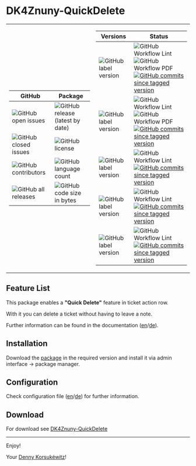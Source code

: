 # DK4Znuny-QuickDelete

<table>
<tr><td>

| GitHub | Package |
| ------ | ------ |
| ![GitHub open issues](https://img.shields.io/github/issues/dennykorsukewitz/DK4Znuny-QuickDelete) | ![GitHub release (latest by date)](https://img.shields.io/github/v/release/dennykorsukewitz/DK4Znuny-QuickDelete) |
| ![GitHub closed issues](https://img.shields.io/github/issues-closed/dennykorsukewitz/DK4Znuny-QuickDelete?color=#44CC44) | ![GitHub license](https://img.shields.io/github/license/dennykorsukewitz/DK4Znuny-QuickDelete) |
| ![GitHub contributors](https://img.shields.io/github/contributors/dennykorsukewitz/DK4Znuny-QuickDelete) | ![GitHub language count](https://img.shields.io/github/languages/count/dennykorsukewitz/DK4Znuny-QuickDelete?style=flat&label=language)  |
| ![GitHub all releases](https://img.shields.io/github/downloads/dennykorsukewitz/DK4Znuny-QuickDelete/total?style=flat) |  ![GitHub code size in bytes](https://img.shields.io/github/languages/code-size/dennykorsukewitz/DK4Znuny-QuickDelete)  |

</td><td>

| Versions | Status |
| ------ | ------ |
| ![GitHub label version](https://img.shields.io/github/labels/dennykorsukewitz/DK4Znuny-QuickDelete/Znuny%206.4) | ![GitHub Workflow Lint](https://img.shields.io/github/workflow/status/dennykorsukewitz/DK4Znuny-QuickDelete/Lint%20Code%20Base/rel-6_4?style=flat&label=Lint) ![GitHub Workflow PDF](https://img.shields.io/github/workflow/status/dennykorsukewitz/DK4Znuny-QuickDelete/PDF/rel-6_4?style=flat&label=PDF)  [![GitHub commits since tagged version](https://img.shields.io/github/commits-since/dennykorsukewitz/DK4Znuny-QuickDelete/6.0.3/rel-6_4)](https://github.com/dennykorsukewitz/DK4Znuny-QuickDelete/compare/6.4.1...rel-6_4) |
| ![GitHub label version](https://img.shields.io/github/labels/dennykorsukewitz/DK4Znuny-QuickDelete/OTRS%206) | ![GitHub Workflow Lint](https://img.shields.io/github/workflow/status/dennykorsukewitz/DK4Znuny-QuickDelete/Lint%20Code%20Base/rel-6_0?style=flat&label=Lint) ![GitHub Workflow PDF](https://img.shields.io/github/workflow/status/dennykorsukewitz/DK4Znuny-QuickDelete/PDF/rel-6_0?style=flat&label=PDF)  [![GitHub commits since tagged version](https://img.shields.io/github/commits-since/dennykorsukewitz/DK4Znuny-QuickDelete/6.0.3/rel-6_0)](https://github.com/dennykorsukewitz/DK4Znuny-QuickDelete/compare/6.0.3...rel-6_0) |
| ![GitHub label version](https://img.shields.io/github/labels/dennykorsukewitz/DK4Znuny-QuickDelete/OTRS%205) | ![GitHub Workflow Lint](https://img.shields.io/github/workflow/status/dennykorsukewitz/DK4Znuny-QuickDelete/Lint%20Code%20Base/rel-5_0?style=flat&label=Lint) [![GitHub commits since tagged version](https://img.shields.io/github/commits-since/dennykorsukewitz/DK4Znuny-QuickDelete/5.0.2/rel-5_0)](https://github.com/dennykorsukewitz/DK4Znuny-QuickDelete/compare/5.0.2...rel-5_0)  |
| ![GitHub label version](https://img.shields.io/github/labels/dennykorsukewitz/DK4Znuny-QuickDelete/OTRS%204)  | ![GitHub Workflow Lint](https://img.shields.io/github/workflow/status/dennykorsukewitz/DK4Znuny-QuickDelete/Lint%20Code%20Base/rel-4_0?style=flat&label=Lint) [![GitHub commits since tagged version](https://img.shields.io/github/commits-since/dennykorsukewitz/DK4Znuny-QuickDelete/4.0.2/rel-4_0)](https://github.com/dennykorsukewitz/DK4Znuny-QuickDelete/compare/4.0.2...rel-4_0) |
| ![GitHub label version](https://img.shields.io/github/labels/dennykorsukewitz/DK4Znuny-QuickDelete/OTRS%203)  | ![GitHub Workflow Lint](https://img.shields.io/github/workflow/status/dennykorsukewitz/DK4Znuny-QuickDelete/Lint%20Code%20Base/rel-3_3?style=flat&label=Lint) [![GitHub commits since tagged version](https://img.shields.io/github/commits-since/dennykorsukewitz/DK4Znuny-QuickDelete/3.3.3/rel-3_3)](https://github.com/dennykorsukewitz/DK4Znuny-QuickDelete/compare/3.3.3...rel-3_3) |

</td></tr> </table>

## Feature List

This package enables a **"Quick Delete"** feature in ticket action row.


With it you can delete a ticket without having to leave a note.

Further information can be found in the documentation ([en](doc/en/feature.md)/[de](doc/de/feature.md)).

## Installation

Download the [package](https://github.com/dennykorsukewitz/DK4Znuny-QuickDelete/releases) in the required version and install it via admin interface -> package manager.

## Configuration

Check configuration file ([en](doc/en/config.md)/[de](doc/de/config.md)) for further information.

## Download

For download see [DK4Znuny-QuickDelete](https://github.com/dennykorsukewitz/DK4Znuny-QuickDelete/releases)

---

Enjoy!

Your [Denny Korsukéwitz](https://github.com/dennykorsukewitz)!
